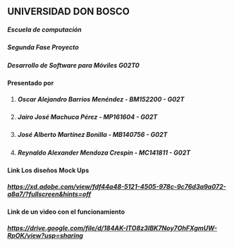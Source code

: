 ## UNIVERSIDAD DON BOSCO
##### Escuela de computación
##### Segunda Fase Proyecto
##### Desarrollo de Software para Móviles G02T0

#### **Presentado por**

1. ##### Oscar Alejandro Barrios Menéndez - BM152200 - G02T
2. ##### Jairo José Machuca Pérez - MP161604 - G02T
3. ##### José Alberto Martínez Bonilla - MB140756 - G02T
4. ##### Reynaldo Alexander Mendoza Crespin - MC141811 - G02T

#### **Link Los diseños Mock Ups**
##### https://xd.adobe.com/view/fdf44a48-5121-4505-978c-9c76d3a9a072-a8a7/?fullscreen&hints=off

#### **Link de un video con el funcionamiento**

##### https://drive.google.com/file/d/184AK-ITO8z3IBK7Noy7OhFXgmUW-RpOK/view?usp=sharing
